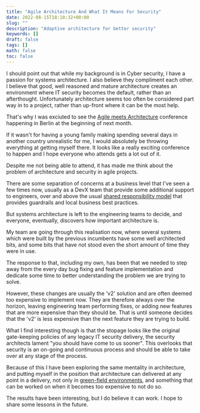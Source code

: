 ```yaml
---
title: "Agile Architecture And What It Means For Security"
date: 2022-08-15T18:10:32+00:00
slug: ""
description: "Adaptive architecture for better security"
keywords: []
draft: false
tags: []
math: false
toc: false
---
```


I should point out that while my background is in Cyber security, I have a passion for systems architecture. I also believe they compliment each other. I believe that good, well reasoned and mature architecture creates an environment where IT security becomes the default, rather than an afterthought. Unfortunately architecture seems too often be considered part way in to a project, rather than up-front where it can be the most help.

That's why I was exciuted to see the [Agile meets Architecture](https://www.agile-meets-architecture.com/) conference happening in Berlin at the beginning of next month.

If it wasn't for having a young family making spending several days in another country unrealistic for me, I would absolutely be throwing everything at getting myself there. It looks like a really exciting conference to happen and I hope everyone who attends gets a lot out of it.

Despite me not being able to attend, it has made me think about the problem of architecture and security in agile projects.

There are some separation of concerns at a business level that I've seen a few times now, usually as a DevX team that provide some additional support to engineers, over and above the usual [shared responsibility model](https://aws.amazon.com/compliance/shared-responsibility-model/) that provides guardrails and local business best practices.

But systems architecture is left to the engineering teams to decide, and everyone, eventually, discovers how important architecture is.

My team are going through this realisation now, where several systems which were built by the previous incumbents have some well architected bits, and some bits that have not stood even the short amount of time they were in use.

The response to that, including my own, has been that we needed to step away from the every day bug fixing and feature implementation and dedicate some time to better understanding the problem we are trying to solve.

However, these changes are usually the 'v2' solution and are often deemed too expensive to implement now. They are therefore always over the horizon, leaving engineering team performing fixes, or adding new features that are more expensive than they should be. That is until someone decides that the 'v2' is less expensive than the next feature they are trying to build.

What I find interesting though is that the stopage looks like the original gate-keeping policies of any legacy IT security delivery, the security architects lament "you should have come to us sooner". This overlooks that security is an on-going and continuous process and should be able to take over at any stage of the process.

Because of this I have been exploring the same mentality in architecture, and putting myself in the position that architecture can delivered at any point in a delivery, not only in [green-field environments](https://matt.copperwaite.net/blog/green-brown-teams/), and something that can be worked on when it becomes too expensive to not do so.

The results have been interesting, but I do believe it can work. I hope to share some lessons in the future.
